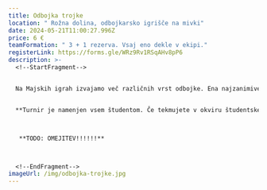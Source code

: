 ```yaml
---
title: Odbojka trojke
location: " Rožna dolina, odbojkarsko igrišče na mivki"
date: 2024-05-21T11:00:27.996Z
price: 6 €
teamFormation: " 3 + 1 rezerva. Vsaj eno dekle v ekipi."
registerLink: https://forms.gle/WRz9Rv1RSqAHv8pP6
description: >-
  <!--StartFragment-->


  Na Majskih igrah izvajamo več različnih vrst odbojke. Ena najzanimivejših je tekmovanje v mešanih trojkah. Lokacija izvedbe je med študentskima domovoma v Mestnem Logu. Veliko število prijavljenih ekip pritegne mnogo gledalcev, ki z navijanjem poskrbijo za še večji tekmovalni naboj in odlično vzdušje. Vsaka ekipa lahko prijavi 4 tekmovalce. Med igro mora imeti vsaka ekipa na igrišču vsaj eno dekle. Igra se po piramidnem sistemu izpadanja, kjer ekipe vse do finala igrajo na dobljeni set do 21 točk, v finalu pa ekipi odigrata na dva dobljena seta do 21 točk.


  **Turnir je namenjen vsem študentom. Če tekmujete v okviru študentskega doma, mora ekipo sestavljati VEČ kot polovica stanovalcev istega doma, hkrati pa se morate uvrstiti med najboljše tri. Prva ekipa prejme 12 točk, druga 10 točk ter tretja 8 točk.**



   **TODO: OMEJITEV!!!!!!**



  <!--EndFragment-->
imageUrl: /img/odbojka-trojke.jpg
---
```


